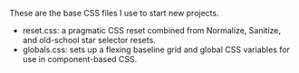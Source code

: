 These are the base CSS files I use to start new projects.

- reset.css: a pragmatic CSS reset combined from Normalize, Sanitize, and old-school star selector resets.
- globals.css: sets up a flexing baseline grid and global CSS variables for use in component-based CSS.
